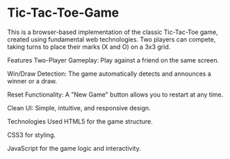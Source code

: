 # Tic-Tac-Toe-Game

This is a browser-based implementation of the classic Tic-Tac-Toe game, created using fundamental web technologies. Two players can compete, taking turns to place their marks (X and O) on a 3x3 grid.

Features
Two-Player Gameplay: Play against a friend on the same screen.

Win/Draw Detection: The game automatically detects and announces a winner or a draw.

Reset Functionality: A "New Game" button allows you to restart at any time.

Clean UI: Simple, intuitive, and responsive design.

Technologies Used
HTML5 for the game structure.

CSS3 for styling.

JavaScript for the game logic and interactivity.
